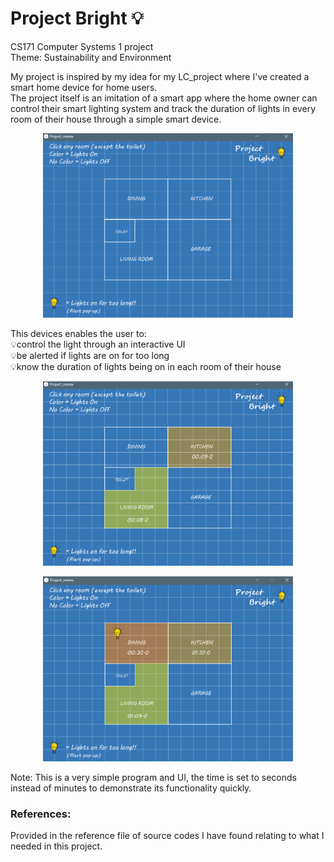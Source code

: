 # Project Bright 💡
CS171 Computer Systems 1 project <br/>
Theme: Sustainability and Environment<br/> 

My project is inspired by my idea for my LC_project where I've created a smart home device for home users. <br/>
The project itself is an imitation of a smart app where the home owner can control their smart lighting system and track the duration of lights in every room of their house through a simple smart device.<br/>

<p align="center">
 <img src="images/blueprint.png" width="400">
</p>
 
This devices enables the user to: </br>
💡control the light through an interactive UI <br/>
💡be alerted if lights are on for too long <br/>
💡know the duration of lights being on in each room of their house <br/> 

<p align="center">
 <img src="images/lightson.png" width="400">
</p>

<p align="center">
 <img src="images/alert.png" width="400">
</p>


Note: This is a very simple program and UI, the time is set to seconds instead of minutes to demonstrate its functionality quickly. <br/>

### References: 
Provided in the reference file of source codes I have found relating to what I needed in this project. <br/>


